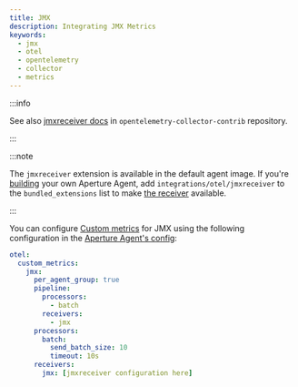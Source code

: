 ```yaml
---
title: JMX
description: Integrating JMX Metrics
keywords:
  - jmx
  - otel
  - opentelemetry
  - collector
  - metrics
---
```


:::info

See also [jmxreceiver docs][receiver] in `opentelemetry-collector-contrib`
repository.

:::

:::note

The `jmxreceiver` extension is available in the default agent image. If you're
[building][build] your own Aperture Agent, add `integrations/otel/jmxreceiver`
to the `bundled_extensions` list to make [the receiver][receiver] available.

:::

You can configure [Custom metrics][custom-metrics] for JMX using the following
configuration in the [Aperture Agent's config][agent-config]:

```yaml
otel:
  custom_metrics:
    jmx:
      per_agent_group: true
      pipeline:
        processors:
          - batch
        receivers:
          - jmx
      processors:
        batch:
          send_batch_size: 10
          timeout: 10s
      receivers:
        jmx: [jmxreceiver configuration here]
```

[build]: /reference/aperturectl/build/agent/agent.md
[receiver]:
  https://github.com/open-telemetry/opentelemetry-collector-contrib/tree/main/receiver/jmxreceiver
[custom-metrics]: /reference/configuration/agent.md#custom-metrics-config
[agent-config]: /reference/configuration/agent.md#agent-o-t-e-l-config
